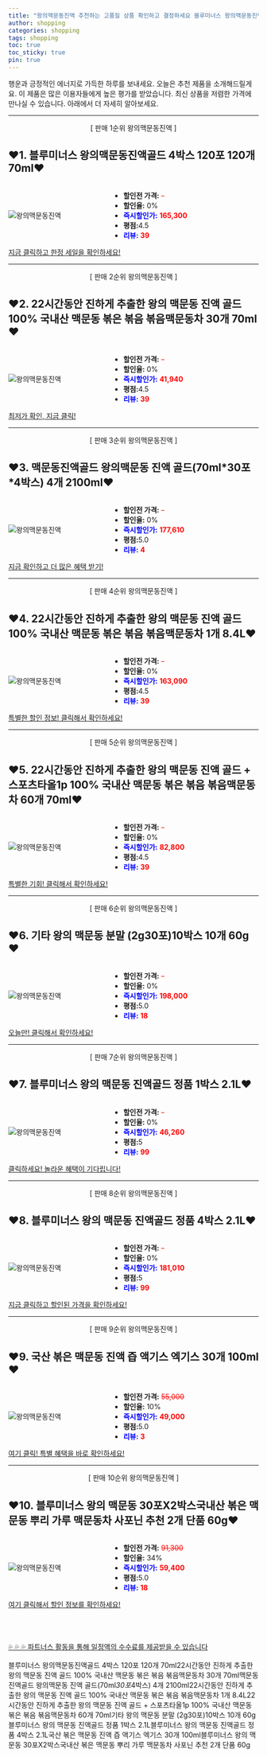```yaml
---
title: "왕의맥문동진액 추천하는 고품질 상품 확인하고 결정하세요 블루미너스 왕의맥문동진액골드 4박스 120포 120개"
author: shopping
categories: shopping
tags: shopping
toc: true
toc_sticky: true
pin: true
---
```

행운과 긍정적인 에너지로 가득한 하루를 보내세요. 오늘은 추천 제품을 소개해드릴게요. 이 제품은 많은 이용자들에게 높은 평가를 받았습니다. 최신 상품을 저렴한 가격에 만나실 수 있습니다. 아래에서 더 자세히 알아보세요.

---
<p class="toplist" style="margin: 0 auto; display: block; width: fit-content;">[ 판매 1순위 왕의맥문동진액 ]</p>

<h2><strong>❤️1. 블루미너스 왕의맥문동진액골드 4박스 120포 120개 70ml❤️</strong></h2>

<div style="display: flex; align-items: center;">
    <div style="flex: 0.4;">
        <img src="https://thumbnail9.coupangcdn.com/thumbnails/remote/230x230ex/image/vendor_inventory/8411/d1d7cc487a1346446e3951f243d79ab8ec600ed313a984ac6b35344cab44.jpg" alt="왕의맥문동진액" style="max-width: 100%;">
    </div>
    <div style="flex: 0.6; margin-left: 10px;">
        <ul>
            <li><strong>할인전 가격:</strong> <del style="color: red;">-</del></li>
            <li><strong>할인율:</strong> 0%</li>
            <li><span style='color:blue'><strong>즉시할인가:</strong></span> <span style='color:red'><strong>165,300</strong></span></li>
            <li><strong>평점:</strong>4.5</li>
            <li><span style='color:blue'><strong>리뷰:</strong></span> <span style='color:red'><strong>39</strong></span></li>
        </ul>
    </div>
</div>
<div class="center">
    <a href="https://selin100587.github.io?lptag=AF9450613&subid=githubio&pageKey=7974821782&traceid=V0-153&itemId=23109282576&vendorItemId=90610345309" class="myButton">
        지금 클릭하고 한정 세일을 확인하세요!
    </a>
</div>


---
<p class="toplist" style="margin: 0 auto; display: block; width: fit-content;">[ 판매 2순위 왕의맥문동진액 ]</p>

<h2><strong>❤️2. 22시간동안 진하게 추출한 왕의 맥문동 진액 골드 100% 국내산 맥문동 볶은 볶음 볶음맥문동차 30개 70ml❤️</strong></h2>

<div style="display: flex; align-items: center;">
    <div style="flex: 0.4;">
        <img src="https://thumbnail8.coupangcdn.com/thumbnails/remote/230x230ex/image/vendor_inventory/3802/856abea3138de8d94cbc2a94ab61b1b40e19b10ab301df7327ebedc9d189.jpg" alt="왕의맥문동진액" style="max-width: 100%;">
    </div>
    <div style="flex: 0.6; margin-left: 10px;">
        <ul>
            <li><strong>할인전 가격:</strong> <del style="color: red;">-</del></li>
            <li><strong>할인율:</strong> 0%</li>
            <li><span style='color:blue'><strong>즉시할인가:</strong></span> <span style='color:red'><strong>41,940</strong></span></li>
            <li><strong>평점:</strong>4.5</li>
            <li><span style='color:blue'><strong>리뷰:</strong></span> <span style='color:red'><strong>39</strong></span></li>
        </ul>
    </div>
</div>
<div class="center">
    <a href="https://selin100587.github.io?lptag=AF9450613&subid=githubio&pageKey=7974821782&traceid=V0-153&itemId=22104103609&vendorItemId=90556405892" class="myButton">
        최저가 확인, 지금 클릭!
    </a>
</div>


---
<p class="toplist" style="margin: 0 auto; display: block; width: fit-content;">[ 판매 3순위 왕의맥문동진액 ]</p>

<h2><strong>❤️3. 맥문동진액골드 왕의맥문동 진액 골드(70ml*30포*4박스) 4개 2100ml❤️</strong></h2>

<div style="display: flex; align-items: center;">
    <div style="flex: 0.4;">
        <img src="https://thumbnail9.coupangcdn.com/thumbnails/remote/230x230ex/image/vendor_inventory/ba79/ac32051b4dc8f7b6f0ccc3619b03a96c0c67ca4b9d934d3230d10573daf2.jpg" alt="왕의맥문동진액" style="max-width: 100%;">
    </div>
    <div style="flex: 0.6; margin-left: 10px;">
        <ul>
            <li><strong>할인전 가격:</strong> <del style="color: red;">-</del></li>
            <li><strong>할인율:</strong> 0%</li>
            <li><span style='color:blue'><strong>즉시할인가:</strong></span> <span style='color:red'><strong>177,610</strong></span></li>
            <li><strong>평점:</strong>5.0</li>
            <li><span style='color:blue'><strong>리뷰:</strong></span> <span style='color:red'><strong>4</strong></span></li>
        </ul>
    </div>
</div>
<div class="center">
    <a href="https://selin100587.github.io?lptag=AF9450613&subid=githubio&pageKey=8203488475&traceid=V0-153&itemId=20833689012&vendorItemId=90463716437" class="myButton">
        지금 확인하고 더 많은 혜택 받기!
    </a>
</div>


---
<p class="toplist" style="margin: 0 auto; display: block; width: fit-content;">[ 판매 4순위 왕의맥문동진액 ]</p>

<h2><strong>❤️4. 22시간동안 진하게 추출한 왕의 맥문동 진액 골드 100% 국내산 맥문동 볶은 볶음 볶음맥문동차 1개 8.4L❤️</strong></h2>

<div style="display: flex; align-items: center;">
    <div style="flex: 0.4;">
        <img src="https://thumbnail9.coupangcdn.com/thumbnails/remote/230x230ex/image/vendor_inventory/503b/edfa204724fd01eeb56a05316ac7a8d500a0d86ca60cba3cb53c93ad2118.png" alt="왕의맥문동진액" style="max-width: 100%;">
    </div>
    <div style="flex: 0.6; margin-left: 10px;">
        <ul>
            <li><strong>할인전 가격:</strong> <del style="color: red;">-</del></li>
            <li><strong>할인율:</strong> 0%</li>
            <li><span style='color:blue'><strong>즉시할인가:</strong></span> <span style='color:red'><strong>163,090</strong></span></li>
            <li><strong>평점:</strong>4.5</li>
            <li><span style='color:blue'><strong>리뷰:</strong></span> <span style='color:red'><strong>39</strong></span></li>
        </ul>
    </div>
</div>
<div class="center">
    <a href="https://selin100587.github.io?lptag=AF9450613&subid=githubio&pageKey=7974821782&traceid=V0-153&itemId=23529963204&vendorItemId=90556275062" class="myButton">
        특별한 할인 정보! 클릭해서 확인하세요!
    </a>
</div>


---
<p class="toplist" style="margin: 0 auto; display: block; width: fit-content;">[ 판매 5순위 왕의맥문동진액 ]</p>

<h2><strong>❤️5. 22시간동안 진하게 추출한 왕의 맥문동 진액 골드 + 스포츠타올1p 100% 국내산 맥문동 볶은 볶음 볶음맥문동차 60개 70ml❤️</strong></h2>

<div style="display: flex; align-items: center;">
    <div style="flex: 0.4;">
        <img src="https://thumbnail9.coupangcdn.com/thumbnails/remote/230x230ex/image/vendor_inventory/f56c/6a08ea1bf4b08d5535a95eb48680b6db65104f1364f696674c081e270246.jpg" alt="왕의맥문동진액" style="max-width: 100%;">
    </div>
    <div style="flex: 0.6; margin-left: 10px;">
        <ul>
            <li><strong>할인전 가격:</strong> <del style="color: red;">-</del></li>
            <li><strong>할인율:</strong> 0%</li>
            <li><span style='color:blue'><strong>즉시할인가:</strong></span> <span style='color:red'><strong>82,800</strong></span></li>
            <li><strong>평점:</strong>4.5</li>
            <li><span style='color:blue'><strong>리뷰:</strong></span> <span style='color:red'><strong>39</strong></span></li>
        </ul>
    </div>
</div>
<div class="center">
    <a href="https://selin100587.github.io?lptag=AF9450613&subid=githubio&pageKey=7974821782&traceid=V0-153&itemId=23530146465&vendorItemId=90610345325" class="myButton">
        특별한 기회! 클릭해서 확인하세요!
    </a>
</div>


---
<p class="toplist" style="margin: 0 auto; display: block; width: fit-content;">[ 판매 6순위 왕의맥문동진액 ]</p>

<h2><strong>❤️6. 기타 왕의 맥문동 분말 (2g30포)10박스 10개 60g❤️</strong></h2>

<div style="display: flex; align-items: center;">
    <div style="flex: 0.4;">
        <img src="https://thumbnail10.coupangcdn.com/thumbnails/remote/230x230ex/image/vendor_inventory/4b40/97d8004fdfbf9c69a8129abf9546c8028e46396f00ddbbe26ac1ee09bed5.jpg" alt="왕의맥문동진액" style="max-width: 100%;">
    </div>
    <div style="flex: 0.6; margin-left: 10px;">
        <ul>
            <li><strong>할인전 가격:</strong> <del style="color: red;">-</del></li>
            <li><strong>할인율:</strong> 0%</li>
            <li><span style='color:blue'><strong>즉시할인가:</strong></span> <span style='color:red'><strong>198,000</strong></span></li>
            <li><strong>평점:</strong>5.0</li>
            <li><span style='color:blue'><strong>리뷰:</strong></span> <span style='color:red'><strong>18</strong></span></li>
        </ul>
    </div>
</div>
<div class="center">
    <a href="https://selin100587.github.io?lptag=AF9450613&subid=githubio&pageKey=8203643615&traceid=V0-153&itemId=23082490634&vendorItemId=85799785898" class="myButton">
        오늘만! 클릭해서 확인하세요!
    </a>
</div>


---
<p class="toplist" style="margin: 0 auto; display: block; width: fit-content;">[ 판매 7순위 왕의맥문동진액 ]</p>

<h2><strong>❤️7. 블루미너스 왕의 맥문동 진액골드 정품 1박스 2.1L❤️</strong></h2>

<div style="display: flex; align-items: center;">
    <div style="flex: 0.4;">
        <img src="https://thumbnail8.coupangcdn.com/thumbnails/remote/230x230ex/image/vendor_inventory/dcac/9601f97c8183520823bcaafec73dac42eccd56872f36f75c4edbf82abfe3.jpg" alt="왕의맥문동진액" style="max-width: 100%;">
    </div>
    <div style="flex: 0.6; margin-left: 10px;">
        <ul>
            <li><strong>할인전 가격:</strong> <del style="color: red;">-</del></li>
            <li><strong>할인율:</strong> 0%</li>
            <li><span style='color:blue'><strong>즉시할인가:</strong></span> <span style='color:red'><strong>46,260</strong></span></li>
            <li><strong>평점:</strong>5</li>
            <li><span style='color:blue'><strong>리뷰:</strong></span> <span style='color:red'><strong>99</strong></span></li>
        </ul>
    </div>
</div>
<div class="center">
    <a href="https://selin100587.github.io?lptag=AF9450613&subid=githubio&pageKey=8192203198&traceid=V0-153&itemId=23449359310&vendorItemId=90476127018" class="myButton">
        클릭하세요! 놀라운 혜택이 기다립니다!
    </a>
</div>


---
<p class="toplist" style="margin: 0 auto; display: block; width: fit-content;">[ 판매 8순위 왕의맥문동진액 ]</p>

<h2><strong>❤️8. 블루미너스 왕의 맥문동 진액골드 정품 4박스 2.1L❤️</strong></h2>

<div style="display: flex; align-items: center;">
    <div style="flex: 0.4;">
        <img src="https://thumbnail10.coupangcdn.com/thumbnails/remote/230x230ex/image/vendor_inventory/5c1b/564a1d97540cb863d67c472152c9830c59b37f55326238ca4a6f0511f792.jpg" alt="왕의맥문동진액" style="max-width: 100%;">
    </div>
    <div style="flex: 0.6; margin-left: 10px;">
        <ul>
            <li><strong>할인전 가격:</strong> <del style="color: red;">-</del></li>
            <li><strong>할인율:</strong> 0%</li>
            <li><span style='color:blue'><strong>즉시할인가:</strong></span> <span style='color:red'><strong>181,010</strong></span></li>
            <li><strong>평점:</strong>5</li>
            <li><span style='color:blue'><strong>리뷰:</strong></span> <span style='color:red'><strong>99</strong></span></li>
        </ul>
    </div>
</div>
<div class="center">
    <a href="https://selin100587.github.io?lptag=AF9450613&subid=githubio&pageKey=8192203198&traceid=V0-153&itemId=23449359295&vendorItemId=90476126981" class="myButton">
        지금 클릭하고 할인된 가격을 확인하세요!
    </a>
</div>


---
<p class="toplist" style="margin: 0 auto; display: block; width: fit-content;">[ 판매 9순위 왕의맥문동진액 ]</p>

<h2><strong>❤️9. 국산 볶은 맥문동 진액 즙 액기스 엑기스 30개 100ml❤️</strong></h2>

<div style="display: flex; align-items: center;">
    <div style="flex: 0.4;">
        <img src="https://thumbnail6.coupangcdn.com/thumbnails/remote/230x230ex/image/vendor_inventory/8b16/ada4abded1b81a6f961c60ee608338f5786016e3f3a1e5b6d975ec23322f.png" alt="왕의맥문동진액" style="max-width: 100%;">
    </div>
    <div style="flex: 0.6; margin-left: 10px;">
        <ul>
            <li><strong>할인전 가격:</strong> <del style="color: red;">55,000</del></li>
            <li><strong>할인율:</strong> 10%</li>
            <li><span style='color:blue'><strong>즉시할인가:</strong></span> <span style='color:red'><strong>49,000</strong></span></li>
            <li><strong>평점:</strong>5.0</li>
            <li><span style='color:blue'><strong>리뷰:</strong></span> <span style='color:red'><strong>3</strong></span></li>
        </ul>
    </div>
</div>
<div class="center">
    <a href="https://selin100587.github.io?lptag=AF9450613&subid=githubio&pageKey=8045013454&traceid=V0-153&itemId=22539913859&vendorItemId=89581865275" class="myButton">
        여기 클릭! 특별 혜택을 바로 확인하세요!
    </a>
</div>


---
<p class="toplist" style="margin: 0 auto; display: block; width: fit-content;">[ 판매 10순위 왕의맥문동진액 ]</p>

<h2><strong>❤️10. 블루미너스 왕의 맥문동 30포X2박스국내산 볶은 맥문동 뿌리 가루 맥문동차 사포닌 추천 2개 단품 60g❤️</strong></h2>

<div style="display: flex; align-items: center;">
    <div style="flex: 0.4;">
        <img src="https://thumbnail6.coupangcdn.com/thumbnails/remote/230x230ex/image/vendor_inventory/fd06/cc6076703e6b5fc0eaf0d22c749970e802f4eaf1c528e2bd73250c441460.jpg" alt="왕의맥문동진액" style="max-width: 100%;">
    </div>
    <div style="flex: 0.6; margin-left: 10px;">
        <ul>
            <li><strong>할인전 가격:</strong> <del style="color: red;">91,300</del></li>
            <li><strong>할인율:</strong> 34%</li>
            <li><span style='color:blue'><strong>즉시할인가:</strong></span> <span style='color:red'><strong>59,400</strong></span></li>
            <li><strong>평점:</strong>5.0</li>
            <li><span style='color:blue'><strong>리뷰:</strong></span> <span style='color:red'><strong>18</strong></span></li>
        </ul>
    </div>
</div>
<div class="center">
    <a href="https://selin100587.github.io?lptag=AF9450613&subid=githubio&pageKey=8203643615&traceid=V0-153&itemId=18570379200&vendorItemId=90494106953" class="myButton">
        여기 클릭해서 할인 정보를 확인하세요!
    </a>
</div>

<br><br><br>[💦 💦 💦 파트너스 활동을 통해 일정액의 수수료를 제공받을 수 있습니다](https://link.coupang.com/a/bcpT2c)<br><br>블루미너스 왕의맥문동진액골드 4박스 120포 120개 70ml22시간동안 진하게 추출한 왕의 맥문동 진액 골드 100% 국내산 맥문동 볶은 볶음 볶음맥문동차 30개 70ml맥문동진액골드 왕의맥문동 진액 골드(70ml*30포*4박스) 4개 2100ml22시간동안 진하게 추출한 왕의 맥문동 진액 골드 100% 국내산 맥문동 볶은 볶음 볶음맥문동차 1개 8.4L22시간동안 진하게 추출한 왕의 맥문동 진액 골드 + 스포츠타올1p 100% 국내산 맥문동 볶은 볶음 볶음맥문동차 60개 70ml기타 왕의 맥문동 분말 (2g30포)10박스 10개 60g블루미너스 왕의 맥문동 진액골드 정품 1박스 2.1L블루미너스 왕의 맥문동 진액골드 정품 4박스 2.1L국산 볶은 맥문동 진액 즙 액기스 엑기스 30개 100ml블루미너스 왕의 맥문동 30포X2박스국내산 볶은 맥문동 뿌리 가루 맥문동차 사포닌 추천 2개 단품 60g